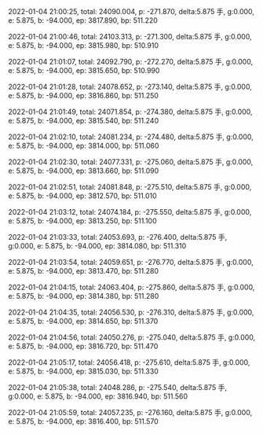 2022-01-04 21:00:25, total: 24090.004, p: -271.870, delta:5.875 手, g:0.000, e: 5.875, b: -94.000, ep: 3817.890, bp: 511.220

2022-01-04 21:00:46, total: 24103.313, p: -271.300, delta:5.875 手, g:0.000, e: 5.875, b: -94.000, ep: 3815.980, bp: 510.910

2022-01-04 21:01:07, total: 24092.790, p: -272.270, delta:5.875 手, g:0.000, e: 5.875, b: -94.000, ep: 3815.650, bp: 510.990

2022-01-04 21:01:28, total: 24078.652, p: -273.140, delta:5.875 手, g:0.000, e: 5.875, b: -94.000, ep: 3816.860, bp: 511.250

2022-01-04 21:01:49, total: 24071.854, p: -274.380, delta:5.875 手, g:0.000, e: 5.875, b: -94.000, ep: 3815.540, bp: 511.240

2022-01-04 21:02:10, total: 24081.234, p: -274.480, delta:5.875 手, g:0.000, e: 5.875, b: -94.000, ep: 3814.000, bp: 511.060

2022-01-04 21:02:30, total: 24077.331, p: -275.060, delta:5.875 手, g:0.000, e: 5.875, b: -94.000, ep: 3813.660, bp: 511.090

2022-01-04 21:02:51, total: 24081.848, p: -275.510, delta:5.875 手, g:0.000, e: 5.875, b: -94.000, ep: 3812.570, bp: 511.010

2022-01-04 21:03:12, total: 24074.184, p: -275.550, delta:5.875 手, g:0.000, e: 5.875, b: -94.000, ep: 3813.250, bp: 511.100

2022-01-04 21:03:33, total: 24053.693, p: -276.400, delta:5.875 手, g:0.000, e: 5.875, b: -94.000, ep: 3814.080, bp: 511.310

2022-01-04 21:03:54, total: 24059.651, p: -276.770, delta:5.875 手, g:0.000, e: 5.875, b: -94.000, ep: 3813.470, bp: 511.280

2022-01-04 21:04:15, total: 24063.404, p: -275.860, delta:5.875 手, g:0.000, e: 5.875, b: -94.000, ep: 3814.380, bp: 511.280

2022-01-04 21:04:35, total: 24056.530, p: -276.310, delta:5.875 手, g:0.000, e: 5.875, b: -94.000, ep: 3814.650, bp: 511.370

2022-01-04 21:04:56, total: 24050.276, p: -275.040, delta:5.875 手, g:0.000, e: 5.875, b: -94.000, ep: 3816.720, bp: 511.470

2022-01-04 21:05:17, total: 24056.418, p: -275.610, delta:5.875 手, g:0.000, e: 5.875, b: -94.000, ep: 3815.030, bp: 511.330

2022-01-04 21:05:38, total: 24048.286, p: -275.540, delta:5.875 手, g:0.000, e: 5.875, b: -94.000, ep: 3816.940, bp: 511.560

2022-01-04 21:05:59, total: 24057.235, p: -276.160, delta:5.875 手, g:0.000, e: 5.875, b: -94.000, ep: 3816.400, bp: 511.570